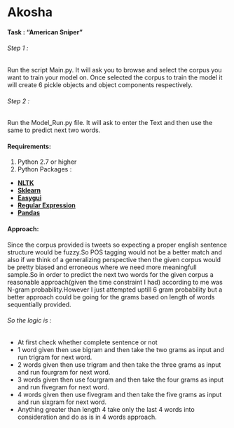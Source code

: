 # Akosha
#### Task : “American Sniper”

###### Step 1 :
  Run the script Main.py.
  It will ask you to browse and select the corpus you want to train your model on.
  Once selected the corpus to train the model it will create 6 pickle objects and object components respectively.
###### Step 2 :
  Run the Model_Run.py file.
  It will ask to enter the Text and then use the same to predict next two words.

#### Requirements:
1. Python 2.7 or higher
2. Python Packages :
 * [**NLTK**](http://www.nltk.org/install.html)
 * [**Sklearn**](http://scikit-learn.org/stable/install.html)
 * [**Easygui**](https://pypi.python.org/pypi/easygui/0.97.2)
 * [**Regular Expression**](https://docs.python.org/2/library/re.html)
 * [**Pandas**](https://pypi.python.org/pypi/pandas/0.16.2/)

#### Approach:
Since the corpus provided is tweets so expecting a proper english sentence structure would be fuzzy.So POS tagging would not be a better match and also if we think of a generalizing perspective then the given corpus would be pretty biased and erroneous where we need more meaningfull sample.So in order to predict the next two words for the given corpus a reasonable approach(given the time constraint I had) according to me was N-gram probability.However I just attempted uptill 6 gram probability but a better approach could be going for the grams based on length of words sequentially provided.
###### So the logic is :
* At first check whether complete sentence or not
* 1 word given then use bigram and then take the two grams as input and run trigram for next word.
* 2 words given then use trigram and then take the three grams as input and run fourgram for next word.
* 3 words given then use fourgram and then take the four grams as input and run fivegram for next word.
* 4 words given then use fivegram and then take the five grams as input and run sixgram for next word.
* Anything greater than length 4 take only the last 4 words into consideration and do as is in 4 words approach.


